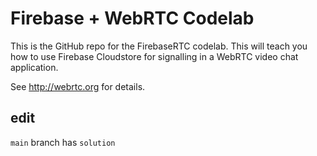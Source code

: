# Firebase + WebRTC Codelab

This is the GitHub repo for the FirebaseRTC codelab. This will teach you how
to use Firebase Cloudstore for signalling in a WebRTC video chat application.

See <http://webrtc.org> for details.

## edit

`main` branch has `solution`
